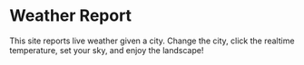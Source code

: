 # Weather Report
This site reports live weather given a city. Change the city, click the realtime temperature, set your sky, and enjoy the landscape!